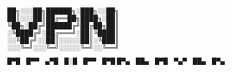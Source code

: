 
██╗░░░██╗██████╗░███╗░░██╗
██║░░░██║██╔══██╗████╗░██║
╚██╗░██╔╝██████╔╝██╔██╗██║
░╚████╔╝░██╔═══╝░██║╚████║
░░╚██╔╝░░██║░░░░░██║░╚███║
░░░╚═╝░░░╚═╝░░░░░╚═╝░░╚══╝

█▀█ █▀▀ ▄▀█ █░█ █▀▀ █▀█
█▀▄ ██▄ █▀█ ▀▄▀ ██▄ █▀▄
